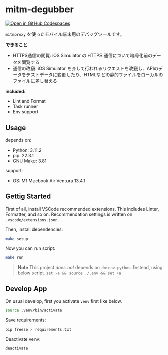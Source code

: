 # mitm-degubber
[![Open in GitHub Codespaces](https://github.com/codespaces/badge.svg)](https://github.com/codespaces/new?hide_repo_select=true&ref=main&repo=686856069&skip_quickstart=true)

`mitmproxy` を使ったモバイル端末用のデバッグツールです。

**できること**
- HTTPS通信の閲覧: iOS Simulator の HTTPS 通信について暗号化前のデータを閲覧する
- 通信の改竄: iOS Simulator を介して行われるリクエストを改竄し、APIのデータをテストデータに変更したり、HTMLなどの静的ファイルをローカルのファイルに差し替える

**included:**
- Lint and Format
- Task runner
- Env support

## Usage

depends on:
- Python: 3.11.2
- pip: 22.3.1
- GNU Make: 3.81

support:
- OS: M1 Macbook Air Ventura 13.4.1


## Gettig Started
First of all, install VSCode recommended extensions. This includes Linter, Formatter, and so on. Recommendation settings is written on `.vscode/extensions.json`.

Then, install dependencies:

```bash
make setup
```

Now you can run script:

```bash
make run
```

> **Note**
This project *does not* depends on `dotenv-python`. Instead, using below script.
> `set -a && source ./.env && set +a`

## Develop App
On usual develop, first you activate `venv` first like below.

```bash
source .venv/bin/activate
```

Save requirements:

```bash
pip freeze > requirements.txt
```

Deactivate venv:

```bash
deactivate
```
